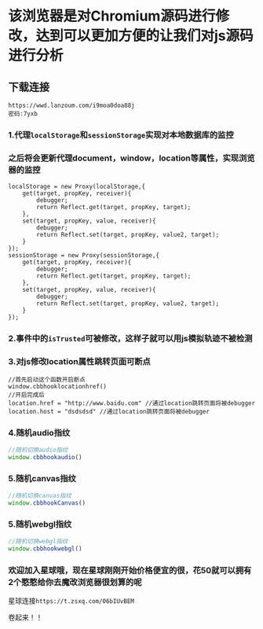 # 该浏览器是对Chromium源码进行修改，达到可以更加方便的让我们对js源码进行分析

## 下载连接
````
https://wwd.lanzoum.com/i9moa0doa88j
密码:7yxb
````
### 1.代理`localStorage`和`sessionStorage`实现对本地数据库的监控
### 之后将会更新代理document，window，location等属性，实现浏览器的监控
````
localStorage = new Proxy(localStorage,{
    get(target, propKey, receiver){
        debugger;
        return Reflect.get(target, propKey, target);
    },
    set(target, propKey, value, receiver){
        debugger;
        return Reflect.set(target, propKey, value2, target);
    }
});
sessionStorage = new Proxy(sessionStorage,{
    get(target, propKey, receiver){
        debugger;
        return Reflect.get(target, propKey, target);
    },
    set(target, propKey, value, receiver){
        debugger;
        return Reflect.set(target, propKey, value2, target);
    }
});
````

### 2.事件中的`isTrusted`可被修改，这样子就可以用js模拟轨迹不被检测

### 3.对js修改location属性跳转页面可断点
```
//首先启动这个函数开启断点
window.cbbhooklocationhref()
//开启完成后
location.href = "http://www.baidu.com" //通过location跳转页面将被debugger
location.host = "dsdsdsd" //通过location跳转页面将被debugger
```

### 4.随机audio指纹
```javascript
//随机切换audio指纹
window.cbbhookaudio()
```

### 5.随机canvas指纹
```javascript
//随机切换canvas指纹
window.cbbhookCanvas()
```

### 5.随机webgl指纹
```javascript
//随机切换webgl指纹
window.cbbhookwebgl()
```

### 欢迎加入星球哦，现在星球刚刚开始价格便宜的很，花50就可以拥有2个憨憨给你去魔改浏览器很划算的呢
星球连接`https://t.zsxq.com/06bIUvBEM`

卷起来！！
